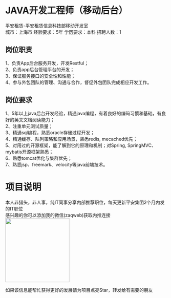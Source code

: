 # JAVA开发工程师（移动后台）
平安租赁-平安租赁信息科技部移动开发室  
城市：上海市 经验要求：5年 学历要求：本科  招聘人数：1

## 岗位职责
1、负责App后台服务开发，开发Restful；   
2、负责app后台管理平台的开发；   
3、保证服务接口的安全性和性能；   
4、参与外包团队的管理、沟通与合作，督促外包团队完成相应开发工作。

## 岗位要求
1、5年以上java后台开发经验，精通java编程，有着良好的编码习惯和基础，有良好的英文文档阅读能力；   
2、注重单元测试质量；   
3、精通sql编程，熟悉oracle存储过程开发；   
4、精通缓存、队列策略和应用场景，熟悉redis, mecached优先；   
5、对用过的开源框架，能了解到它的原理和机制；对Spring, SpringMVC、mybatis开源框架熟悉；   
6、熟悉tomcat优化与集群优先；   
7、熟悉jsp、freemark、velocity等java前端技术。

# 项目说明

本人非猎头，非人事，纯IT同事分享内部推荐职位，每天更新平安集团2个月内发的IT职位  
感兴趣的你可以添加我的微信(zaqweb)获取内推连接  
<img src="https://github.com/zaqweb/PA-IT-JOBS/blob/master/WechatICode.jpeg"  height="200" width="200">

如果该信息能帮忙获得更好的发展请为项目点亮Star，转发给有需要的朋友




